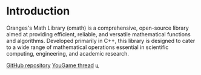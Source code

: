 # Introduction

Oranges's Math Library (omath) is a comprehensive, open-source library aimed at providing efficient, reliable, and versatile mathematical functions and algorithms. Developed primarily in C++, this library is designed to cater to a wide range of mathematical operations essential in scientific computing, engineering, and academic research.

<seealso>
    <category name="Related topics" ref="inf">
        <a href="https://github.com/orange-cpp/omath">GitHub repository</a>
        <a href="https://yougame.biz/threads/332534">YouGame thread</a>
    </category>
</seealso>
ц